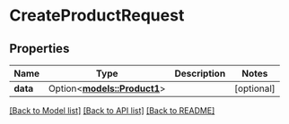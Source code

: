 # CreateProductRequest

## Properties

Name | Type | Description | Notes
------------ | ------------- | ------------- | -------------
**data** | Option<[**models::Product1**](Product_1.md)> |  | [optional]

[[Back to Model list]](../README.md#documentation-for-models) [[Back to API list]](../README.md#documentation-for-api-endpoints) [[Back to README]](../README.md)


